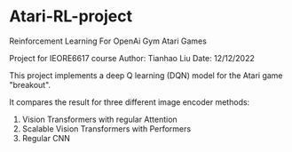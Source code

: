 # Atari-RL-project
Reinforcement Learning For OpenAi Gym Atari Games

Project for IEORE6617 course
Author: Tianhao Liu
Date: 12/12/2022

This project implements a deep Q learning (DQN) model for the Atari game "breakout". 

It compares the result for three different image encoder methods: 
  1. Vision Transformers with regular Attention
  2. Scalable Vision Transformers with Performers
  3. Regular CNN 

